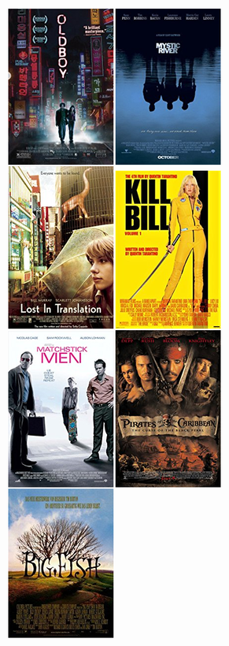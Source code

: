  [![Oldboy](../images/Oldboy_2003.jpg)](http://www.imdb.com/title/tt0364569) [![Mystic River](../images/Mystic_River_2003.jpg)](http://www.imdb.com/title/tt0327056) [![Lost in Translation](../images/Lost_in_Translation_2003.jpg)](http://www.imdb.com/title/tt0335266) [![Kill Bill: Vol. 1](../images/Kill_Bill:_Vol._1_2003.jpg)](http://www.imdb.com/title/tt0266697) [![Matchstick Men](../images/Matchstick_Men_2003.jpg)](http://www.imdb.com/title/tt0325805) [![Pirates of the Caribbean: The Curse of the Black Pearl](../images/Pirates_of_the_Caribbean:_The_Curse_of_the_Black_Pearl_2003.jpg)](http://www.imdb.com/title/tt0325980) [![Big Fish](../images/Big_Fish_2003.jpg)](http://www.imdb.com/title/tt0319061)